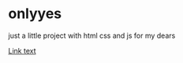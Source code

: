 # onlyyes
just a little project with html css and js for my dears 

[Link text](https://santyadavcoder.github.io/onlyyes/)
